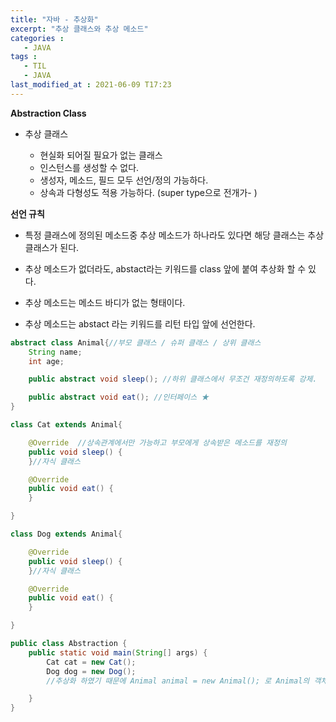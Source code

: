 ```yaml
---
title: "자바 - 추상화"
excerpt: "추상 클래스와 추상 메소드"
categories :
   - JAVA
tags :
   - TIL       
   - JAVA
last_modified_at : 2021-06-09 T17:23
---
```


__Abstraction Class__

- 추상 클래스

  * 현실화 되어질 필요가 없는 클래스
  * 인스턴스를 생성할 수 없다.
  * 생성자, 메소드, 필드 모두 선언/정의 가능하다.
  * 상속과 다형성도 적용 가능하다. (super type으로 전개가- )

__선언 규칙__

- 특정 클래스에 정의된 메소드중 추상 메소드가 하나라도
있다면 해당 클래스는 추상 클래스가 된다.

- 추상 메소드가 없더라도, abstact라는 키워드를 class 앞에
붙여 추상화 할 수 있다.

- 추상 메소드는 메소드 바디가 없는 형태이다.

- 추상 메소드는 abstact 라는 키워드를 리턴 타입 앞에 선언한다.


```java
abstract class Animal{//부모 클래스 / 슈퍼 클래스 / 상위 클래스
	String name;
	int age;

	public abstract void sleep(); //하위 클래스에서 무조건 재정의하도록 강제.

	public abstract void eat(); //인터페이스 ★
}

class Cat extends Animal{

	@Override  //상속관계에서만 가능하고 부모에게 상속받은 메소드를 재정의
	public void sleep() {
	}//자식 클래스

	@Override
	public void eat() {
	}

}

class Dog extends Animal{

	@Override
	public void sleep() {
	}//자식 클래스

	@Override
	public void eat() {
	}

}

public class Abstraction {
	public static void main(String[] args) {
		Cat cat = new Cat();
		Dog dog = new Dog();
		//추상화 하였기 때문에 Animal animal = new Animal(); 로 Animal의 객체 생성 불가

	}
}

```
